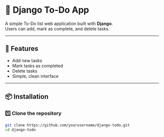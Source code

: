 # 📝 Django To-Do App

A simple To-Do list web application built with **Django**.  
Users can add, mark as complete, and delete tasks.

---

## 🚀 Features
- Add new tasks
- Mark tasks as completed
- Delete tasks
- Simple, clean interface

---

## 📦 Installation

### 1️⃣ Clone the repository
```bash
git clone https://github.com/yourusername/django-todo.git
cd django-todo
